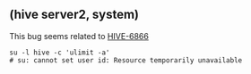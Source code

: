 
## (hive server2, system)

This bug seems related to [HIVE-6866]

```
su -l hive -c 'ulimit -a'
# su: cannot set user id: Resource temporarily unavailable
```

[HIVE-6866]: https://issues.apache.org/jira/browse/HIVE-6866

